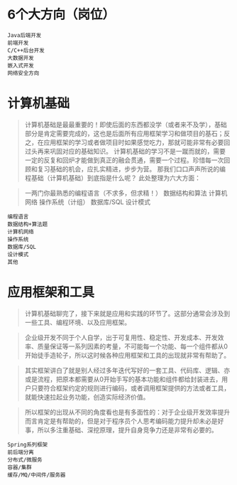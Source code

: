 # 6个大方向（岗位）

```
Java后端开发
前端开发
C/C++后台开发
大数据开发
嵌入式开发
网络安全方向
```



# 计算机基础

> 计算机基础是最最重要的！即使后面的东西都没学（或者来不及学），基础部分是肯定需要完成的，这也是后面所有应用框架学习和做项目的基石；反之，在应用框架的学习或者做项目时如果感觉吃力，那就可能非常有必要回过头再来巩固对应的基础知识。 计算机基础的学习不是一蹴而就的，需要一定的反复和回炉才能做到真正的融会贯通，需要一个过程。珍惜每一次回顾和复习基础的机会，应扎实精进，步步为营。 那我们口口声声所说的编程基础（计算机基础）到底指是什么呢？ 此处整理为六大方面：

> 一两门你最熟悉的编程语言（不求多，但求精！）
> 数据结构和算法
> 计算机网络
> 操作系统（计组）
> 数据库/SQL
> 设计模式

```
编程语言
数据结构+算法题
计算机网络
操作系统
数据库/SQL
设计模式
其他
```



# 应用框架和工具

> 计算机基础聊完了，接下来就是应用和实践的环节了。这部分通常会涉及到一些工具、编程环境、以及应用框架。

> 企业级开发不同于个人自学，出于可复用性、稳定性、开发成本、开发效率、质量保证等一系列因素的考量，不可能每一个功能、每一个组件都从0开始徒手造轮子，所以这时候各种应用框架和工具的出现就非常有帮助了。

> 其实框架讲白了就是别人经过多年迭代写好的一套工具、代码库、逻辑、亦或是流程，把原本都需要从0开始手写的基本功能和组件都给封装进去，用户只要符合框架约定的规则进行编码，或者调用框架提供的方法或者工具，就能快速拉起业务功能，创造实际经济价值。

> 所以框架的出现从不同的角度看也是有多面性的：对于企业级开发效率提升而言肯定是有帮助的，但是对于程序员个人思考编码能力提升却未必是好事，所以多注重基础、深挖原理，提升自身竞争力还是非常有必要的。

```
Spring系列框架
前后端分离
分布式/微服务
容器/集群
缓存/MQ/中间件/服务器
```


